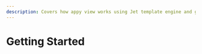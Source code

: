 ```yaml
---
description: Covers how appy view works using Jet template engine and go-i18n.
---
```


# Getting Started

